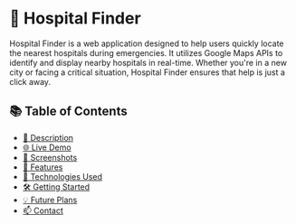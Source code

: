 # 🏥 Hospital Finder

Hospital Finder is a web application designed to help users quickly locate the nearest hospitals during emergencies. It utilizes Google Maps APIs to identify and display nearby hospitals in real-time.
Whether you're in a new city or facing a critical situation, Hospital Finder ensures that help is just a click away.

## 📚 Table of Contents

- [📖 Description](#-description)
- [🌐 Live Demo](#-live-demo)
- [📸 Screenshots](#-screenshots)
- [🔧 Features](#-features)
- [🚀 Technologies Used](#-built-with)
- [🛠️ Getting Started](#️-getting-started)
- [💡 Future Plans](#-future-plans)
- [📫 Contact](#-contact)

